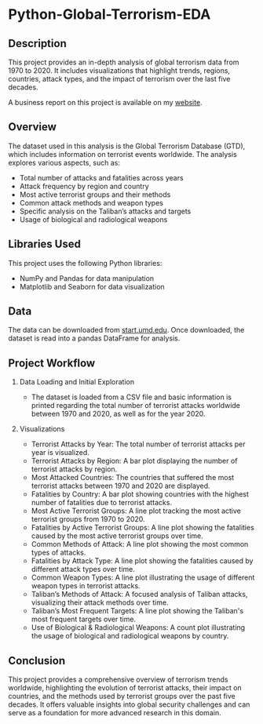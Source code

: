 # Python-Global-Terrorism-EDA

## Description
This project provides an in-depth analysis of global terrorism data from 1970 to 2020. It includes visualizations that highlight trends, regions, countries, attack types, and the impact of terrorism over the last five decades.

A business report on this project is available on my [website](https://www.aakash.biz/projects/eda-project).

## Overview
The dataset used in this analysis is the Global Terrorism Database (GTD), which includes information on terrorist events worldwide. The analysis explores various aspects, such as:
- Total number of attacks and fatalities across years
- Attack frequency by region and country
- Most active terrorist groups and their methods
- Common attack methods and weapon types
- Specific analysis on the Taliban’s attacks and targets
- Usage of biological and radiological weapons

## Libraries Used
This project uses the following Python libraries:
- NumPy and Pandas for data manipulation
- Matplotlib and Seaborn for data visualization

## Data
The data can be downloaded from [start.umd.edu](start.umd.edu). Once downloaded, the dataset is read into a pandas DataFrame for analysis.

## Project Workflow
1.	Data Loading and Initial Exploration
    - The dataset is loaded from a CSV file and basic information is printed regarding the total number of terrorist attacks worldwide between 1970 and 2020, as well as for the year 2020.

2.	Visualizations
    - Terrorist Attacks by Year: The total number of terrorist attacks per year is visualized.
    - Terrorist Attacks by Region: A bar plot displaying the number of terrorist attacks by region.
    - Most Attacked Countries: The countries that suffered the most terrorist attacks between 1970 and 2020 are displayed.
    - Fatalities by Country: A bar plot showing countries with the highest number of fatalities due to terrorist attacks.
    - Most Active Terrorist Groups: A line plot tracking the most active terrorist groups from 1970 to 2020.
    - Fatalities by Active Terrorist Groups: A line plot showing the fatalities caused by the most active terrorist groups over time.
    - Common Methods of Attack: A line plot showing the most common types of attacks.
    - Fatalities by Attack Type: A line plot showing the fatalities caused by different attack types over time.
    - Common Weapon Types: A line plot illustrating the usage of different weapon types in terrorist attacks.
    - Taliban’s Methods of Attack: A focused analysis of Taliban attacks, visualizing their attack methods over time.
    - Taliban’s Most Frequent Targets: A line plot showing the Taliban's most frequent targets over time.
    - Use of Biological & Radiological Weapons: A count plot illustrating the usage of biological and radiological weapons by country.

## Conclusion
This project provides a comprehensive overview of terrorism trends worldwide, highlighting the evolution of terrorist attacks, their impact on countries, and the methods used by terrorist groups over the past five decades. It offers valuable insights into global security challenges and can serve as a foundation for more advanced research in this domain.